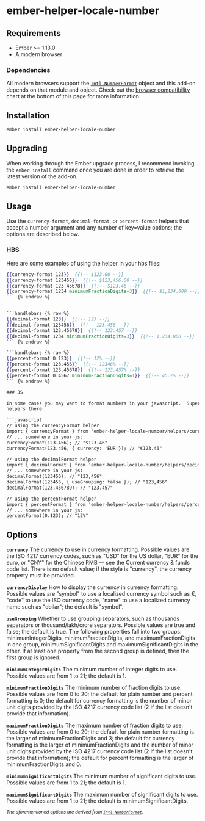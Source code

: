 # ember-helper-locale-number

## Requirements

* Ember >= 1.13.0
* A modern browser

### Dependencies

All modern browsers support the [`Intl.NumberFormat`](https://developer.mozilla.org/en-US/docs/Web/JavaScript/Reference/Global_Objects/NumberFormat)
object and this add-on
depends on that module and object.  Check out the [browser compatibility](https://developer.mozilla.org/en-US/docs/Web/JavaScript/Reference/Global_Objects/NumberFormat) 
chart at the bottom of this page for more information.

## Installation

```bash
ember install ember-helper-locale-number
```

## Upgrading

When working through the Ember upgrade process, I recommend invoking the 
`ember install` command once you are done in order to retrieve the latest version of the add-on.

```bash
ember install ember-helper-locale-number
```

## Usage

Use the `currency-format`, `decimal-format`, or `percent-format` helpers that accept a
number argument and any number of key=value options; the options are described below.

### HBS
 
Here are some examples of using the helper in your hbs files: 

```handlebars {% raw %}
{{currency-format 123}}  {{!-- $123.00 --}}
{{currency-format 123456}}  {{!-- $123,456.00 --}}
{{currency-format 123.45678}}  {{!-- $123.46 --}}
{{currency-format 1234 minimumFractionDigits=3}}  {{!-- $1,234.000 --}}
``` {% endraw %}


```handlebars {% raw %}
{{decimal-format 123}}  {{!-- 123 --}}
{{decimal-format 123456}}  {{!-- 123,456 --}}
{{decimal-format 123.45678}}  {{!-- 123.457 --}}
{{decimal-format 1234 minimumFractionDigits=3}}  {{!-- 1,234.000 --}}
``` {% endraw %}

```handlebars {% raw %}
{{percent-format 0.123}}  {{!-- 12% --}}
{{percent-format 123.456}}  {{!-- 12346% --}}
{{percent-format 123.45678}}  {{!-- 123.457% --}}
{{percent-format 0.4567 minimumFractionDigits=1}}  {{!-- 45.7% --}}
``` {% endraw %}

### JS

In some cases you may want to format numbers in your javascript.  Super easy, to reuse these
helpers there:

```javascript
// using the currencyFormat helper
import { currencyFormat } from 'ember-helper-locale-number/helpers/currency-format';
// ... somewhere in your js:
currencyFormat(123.456); // "$123.46"
currencyFormat(123.456, { currency: 'EUR'}); // "€123.46"

// using the decimalFormat helper
import { decimalFormat } from 'ember-helper-locale-number/helpers/decimal-format';
// ... somewhere in your js:
decimalFormat(123456); // "123,456"
decimalFormat(123456, { useGrouping: false }); // "123,456"
decimalFormat(123.456789); // "123.457"

// using the percentFormat helper
import { percentFormat } from 'ember-helper-locale-number/helpers/percent-format';
// ... somewhere in your js:
percentFormat(0.123); // "12%"
```

## Options

**`currency`**
The currency to use in currency formatting. Possible values are the ISO 4217 currency codes, such as "USD" for the US dollar, "EUR" for the euro, or "CNY" for the Chinese RMB — see the Current currency & funds code list. There is no default value; if the style is "currency", the currency property must be provided.

**`currencyDisplay`**
How to display the currency in currency formatting. Possible values are "symbol" to use a localized currency symbol such as €, "code" to use the ISO currency code, "name" to use a localized currency name such as "dollar"; the default is "symbol".

**`useGrouping`**
Whether to use grouping separators, such as thousands separators or thousand/lakh/crore separators. Possible values are true and false; the default is true.
The following properties fall into two groups: minimumIntegerDigits, minimumFractionDigits, and maximumFractionDigits in one group, minimumSignificantDigits and maximumSignificantDigits in the other. If at least one property from the second group is defined, then the first group is ignored.

**`minimumIntegerDigits`**
The minimum number of integer digits to use. Possible values are from 1 to 21; the default is 1.

**`minimumFractionDigits`**
The minimum number of fraction digits to use. Possible values are from 0 to 20; the default for plain number and percent formatting is 0; the default for currency formatting is the number of minor unit digits provided by the ISO 4217 currency code list (2 if the list doesn't provide that information).

**`maximumFractionDigits`**
The maximum number of fraction digits to use. Possible values are from 0 to 20; the default for plain number formatting is the larger of minimumFractionDigits and 3; the default for currency formatting is the larger of minimumFractionDigits and the number of minor unit digits provided by the ISO 4217 currency code list (2 if the list doesn't provide that information); the default for percent formatting is the larger of minimumFractionDigits and 0.

**`minimumSignificantDigits`**
The minimum number of significant digits to use. Possible values are from 1 to 21; the default is 1.

**`maximumSignificantDigits`**
The maximum number of significant digits to use. Possible values are from 1 to 21; the default is minimumSignificantDigits.

<small>_The aforementioned options are derived from 
[`Intl.NumberFormat`](https://developer.mozilla.org/en-US/docs/Web/JavaScript/Reference/Global_Objects/NumberFormat)._</small>
